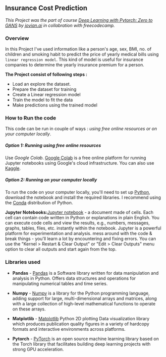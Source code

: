 ## Insurance Cost Prediction

*This Project was the part of course [Deep Learning with Pytorch: Zero to GANS](https://jovian.ai/learn/deep-learning-with-pytorch-zero-to-gans) by [jovian.ai](https://jovian.ai) in collabration with freecodecamp.*

### Overview

In this Project I've used information like a person's age, sex, BMI, no. of children and smoking habit to predict the price of yearly medical bills using `linear regression model`. This kind of model is useful for insurance companies to determine the yearly insurance premium for a person.

**The Project consist of following steps :**

- Load an explore the dataset.
- Prepare the dataset for training
- Create a Linear regression model
- Train the model to fit the data
- Make predictions using the trained model

### How to Run the code

This code can be run in couple of ways : *using free online resources or on your computer locally*.

#####  Option 1: Running using free online resources 

Use *Google Colab*. [Google Colab](https://colab.research.google.com/) is a free online platform for running Jupyter notebooks using Google's cloud infrastructure. You can also use [Kaggle](https://www.kaggle.com).

##### Option 2: Running on your computer locally

To run the code on your computer locally, you'll need to set up [Python](https://www.python.org/), download the notebook and install the required libraries. I recommend using the [Conda](https://docs.conda.io/projects/conda/en/latest/user-guide/install/) distribution of Python. 

**Jupyter Notebooks:**[Jupyter notebook](https://jupyter.org/) - a document made of cells. Each cell can contain code written in Python or explanations in plain English. You can execute code cells and view the results, e.g., numbers, messages, graphs, tables, files, etc. instantly within the notebook. Jupyter is a powerful platform for experimentation and analysis. mess around with the code & break things - you'll learn a lot by encountering and fixing errors. You can use the "Kernel > Restart & Clear Output" or "Edit > Clear Outputs" menu option to clear all outputs and start again from the top.

### Libraries used 


- **Pandas** - [Pandas](https://pandas.pydata.org/) is a Software library written for data manipulation and analysis in Python. Offers data structures and operations for manipulating numerical tables and time series.

- **Numpy** - [Numpy](https://numpy.org/) is a library for the Python programming language, adding support for large, multi-dimensional arrays and matrices, along with a large collection of high-level mathematical functions to operate on these arrays.

- **Matplotlib** - [Matplotlib](https://matplotlib.org/) Python 2D plotting Data visualization library which produces publication quality figures in a variety of hardcopy formats and interactive environments across platforms. 

- **Pytorch** - [PyTorch](https://pytorch.org/) is an open source machine learning library based on the Torch library that facilitates building deep learning projects with strong GPU acceleration.


